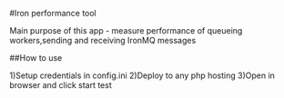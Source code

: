 #Iron performance tool

Main purpose of this app - measure performance of queueing workers,sending and receiving IronMQ messages

##How to use

1)Setup credentials in config.ini
2)Deploy to any php hosting
3)Open in browser and click start test
